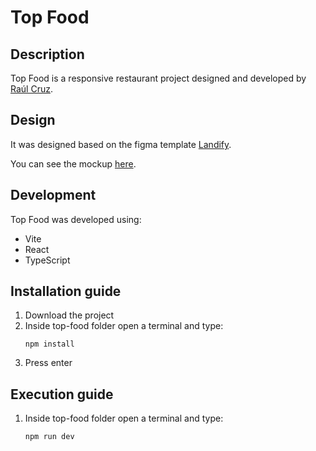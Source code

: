 # Top Food

## Description

Top Food is a responsive restaurant project designed and developed by [Raúl Cruz](https://github.com/RaulCruzT).

## Design

It was designed based on the figma template [Landify](https://www.figma.com/community/file/1182490254812994736).

You can see the mockup [here](https://www.figma.com/file/By7dEREdV3zOHdf4UUPIRF/Food?node-id=0%3A1&t=aoHZVOBKal3XPlkQ-1).

## Development

Top Food was developed using:

* Vite
* React
* TypeScript

## Installation guide

1. Download the project
2. Inside top-food folder open a terminal and type:
    ```
    npm install
    ```
3. Press enter

## Execution guide

1. Inside top-food folder open a terminal and type:
    ```
    npm run dev
    ```